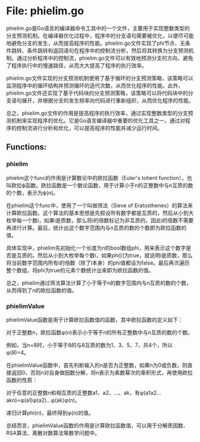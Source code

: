 # File: phielim.go

phielim.go是Go语言的编译器命令工具中的一个文件，主要用于实现整数类型的分支预测机制。在编译器优化过程中，程序中的分支语句需要被优化，以便尽可能地避免分支的发生，从而提高程序的性能。phielim.go文件实现了phi节点、无条件跳转、条件跳转和返回语句在程序中的控制流分析，然后将其转换为分支预测机制。通过分析程序中的控制流，phielim.go文件可以有效地预测分支的方向，避免了程序执行中的慢速路径，从而大大提高了程序的执行效率。

phielim.go文件实现的分支预测机制使用了基于循环的分支预测策略，该策略可以监测程序中的循环结构并预测循环的迭代次数，从而优化程序的性能。此外，phielim.go文件还实现了基于代码块的分支预测策略，该策略可以将代码块中的分支语句展开，并根据分支的发生频率向代码进行重新组织，从而优化程序的性能。

总之，phielim.go文件的作用是提高程序的执行效率，通过实现整数类型的分支预测机制来实现程序的优化。它是Go语言编译器中重要的优化工具之一，通过对程序的控制流进行分析和优化，可以提高程序的性能并减少运行时间。

## Functions:

### phielim

phielim这个func的作用是计算数论中的欧拉函数（Euler's totient function），也叫欧拉ϕ函数。欧拉函数是一个数论函数，用于计算小于n的正整数中与n互质的数的个数，表示为ϕ(n)。

在phielim这个func中，使用了一个叫做筛法（Sieve of Eratosthenes）的算法来计算欧拉函数。这个算法的基本思想是先假设所有数字都是互质的，然后从小到大枚举每一个数i，如果i是质数，那么将i的倍数标记为非互质的，因此i的倍数不需要再进行计算。最后，统计出这个数字范围内与n互质的数的个数即为欧拉函数的值。

具体实现中，phielim先初始化一个长度为n的bool数组phi，用来表示这个数字是否是互质的。然后从小到大枚举每个数i，如果phi[i]为true，就说明i是质数，那么将当前数字范围内所有i的倍数（除了i本身）的phi值都设为false。最后再次遍历整个数组，将phi为true的元素个数统计出来即为欧拉函数的值。

总之，phielim通过筛法算法计算了小于等于n的数字范围内与n互质的数的个数，从而得到了n的欧拉函数的值。



### phielimValue

phielimValue函数是用于计算欧拉函数值的函数，其中欧拉函数的定义如下：

对于正整数n，欧拉函数φ(n)表示小于等于n的所有正整数中与n互质的数的个数。

例如，当n=8时，小于等于8的与8互质的数为1、3、5、7，共4个，所以φ(8)=4。

在phielimValue函数中，首先判断输入的n是否为正整数，如果n为0或负数，则直接返回0，否则n对自身做因数分解，将n表示为素数幂次的乘积形式，再使用欧拉函数的性质：

对于任意的正整数n和相互质的正整数a1、a2、…、ak，有φ(a1a2…akn)=φ(a1)φ(a2)…φ(ak)φ(n)。

递归计算phi(n)，最终得到φ(n)的值。

总结而言，phielimValue函数的作用是计算欧拉函数值，可以用于分解质因数、RSA算法、离散对数算法等数学问题中。



